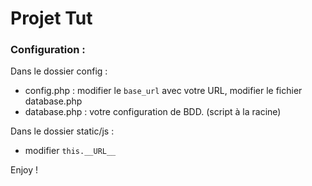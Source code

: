 # Projet Tut

### Configuration :

Dans le dossier config : 
* config.php : modifier le ```base_url``` avec votre URL, modifier le fichier database.php 
* database.php : votre configuration de BDD. (script à la racine)

Dans le dossier static/js :
* modifier ```this.__URL__``` 


Enjoy ! 
